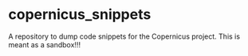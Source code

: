 # copernicus_snippets
A repository to dump code snippets for the Copernicus project. This is meant as a sandbox!!!
